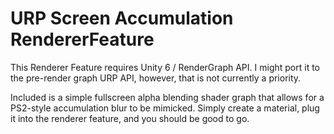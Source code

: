 # URP Screen Accumulation RendererFeature

This Renderer Feature requires Unity 6 / RenderGraph API.
I might port it to the pre-render graph URP API, however, that is not currently a priority. 

Included is a simple fullscreen alpha blending shader graph that allows for a PS2-style accumulation blur to be mimicked.
Simply create a material, plug it into the renderer feature, and you should be good to go.

